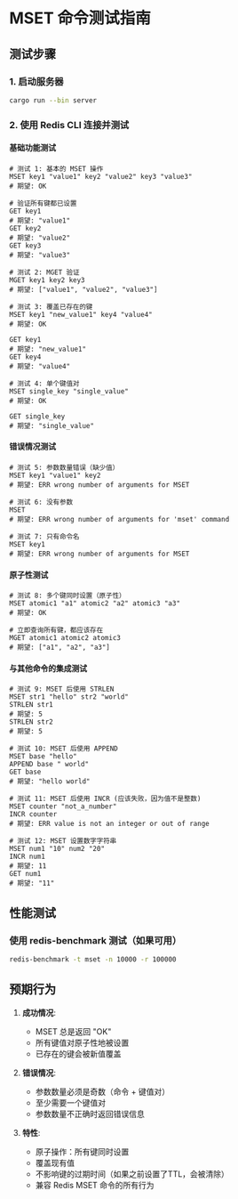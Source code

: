 # MSET 命令测试指南

## 测试步骤

### 1. 启动服务器
```bash
cargo run --bin server
```

### 2. 使用 Redis CLI 连接并测试

#### 基础功能测试
```redis
# 测试 1: 基本的 MSET 操作
MSET key1 "value1" key2 "value2" key3 "value3"
# 期望: OK

# 验证所有键都已设置
GET key1
# 期望: "value1"
GET key2
# 期望: "value2"
GET key3
# 期望: "value3"

# 测试 2: MGET 验证
MGET key1 key2 key3
# 期望: ["value1", "value2", "value3"]

# 测试 3: 覆盖已存在的键
MSET key1 "new_value1" key4 "value4"
# 期望: OK

GET key1
# 期望: "new_value1"
GET key4
# 期望: "value4"

# 测试 4: 单个键值对
MSET single_key "single_value"
# 期望: OK

GET single_key
# 期望: "single_value"
```

#### 错误情况测试
```redis
# 测试 5: 参数数量错误（缺少值）
MSET key1 "value1" key2
# 期望: ERR wrong number of arguments for MSET

# 测试 6: 没有参数
MSET
# 期望: ERR wrong number of arguments for 'mset' command

# 测试 7: 只有命令名
MSET key1
# 期望: ERR wrong number of arguments for MSET
```

#### 原子性测试
```redis
# 测试 8: 多个键同时设置（原子性）
MSET atomic1 "a1" atomic2 "a2" atomic3 "a3"
# 期望: OK

# 立即查询所有键，都应该存在
MGET atomic1 atomic2 atomic3
# 期望: ["a1", "a2", "a3"]
```

#### 与其他命令的集成测试
```redis
# 测试 9: MSET 后使用 STRLEN
MSET str1 "hello" str2 "world"
STRLEN str1
# 期望: 5
STRLEN str2
# 期望: 5

# 测试 10: MSET 后使用 APPEND
MSET base "hello"
APPEND base " world"
GET base
# 期望: "hello world"

# 测试 11: MSET 后使用 INCR (应该失败，因为值不是整数)
MSET counter "not_a_number"
INCR counter
# 期望: ERR value is not an integer or out of range

# 测试 12: MSET 设置数字字符串
MSET num1 "10" num2 "20"
INCR num1
# 期望: 11
GET num1
# 期望: "11"
```

## 性能测试

### 使用 redis-benchmark 测试（如果可用）
```bash
redis-benchmark -t mset -n 10000 -r 100000
```

## 预期行为

1. **成功情况**: 
   - MSET 总是返回 "OK"
   - 所有键值对原子性地被设置
   - 已存在的键会被新值覆盖

2. **错误情况**:
   - 参数数量必须是奇数（命令 + 键值对）
   - 至少需要一个键值对
   - 参数数量不正确时返回错误信息

3. **特性**:
   - 原子操作：所有键同时设置
   - 覆盖现有值
   - 不影响键的过期时间（如果之前设置了TTL，会被清除）
   - 兼容 Redis MSET 命令的所有行为
